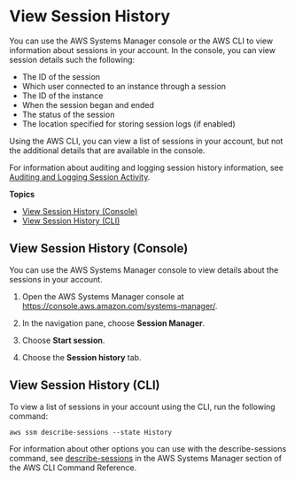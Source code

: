 # View Session History<a name="session-manager-working-with-view-history"></a>

You can use the AWS Systems Manager console or the AWS CLI to view information about sessions in your account\. In the console, you can view session details such the following:
+ The ID of the session
+ Which user connected to an instance through a session
+ The ID of the instance
+ When the session began and ended
+ The status of the session
+ The location specified for storing session logs \(if enabled\)

Using the AWS CLI, you can view a list of sessions in your account, but not the additional details that are available in the console\.

For information about auditing and logging session history information, see [Auditing and Logging Session Activity](session-manager-logging-auditing.md)\.

**Topics**
+ [View Session History \(Console\)](#view-console)
+ [View Session History \(CLI\)](#view-history-cli)

## View Session History \(Console\)<a name="view-console"></a>

You can use the AWS Systems Manager console to view details about the sessions in your account\.

1. Open the AWS Systems Manager console at [https://console\.aws\.amazon\.com/systems\-manager/](https://console.aws.amazon.com/systems-manager/)\.

1. In the navigation pane, choose **Session Manager**\.

1. Choose **Start session**\.

1. Choose the **Session history** tab\.

## View Session History \(CLI\)<a name="view-history-cli"></a>

To view a list of sessions in your account using the CLI, run the following command:

```
aws ssm describe-sessions --state History
```

For information about other options you can use with the describe\-sessions command, see [describe\-sessions](https://docs.aws.amazon.com/cli/latest/reference/ssm/describe-sessions.html) in the AWS Systems Manager section of the AWS CLI Command Reference\.